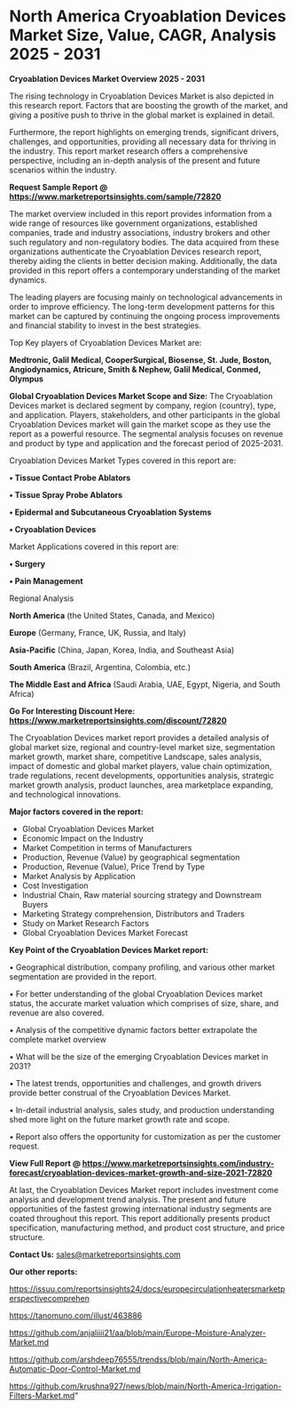  # North America Cryoablation Devices Market Size, Value, CAGR, Analysis 2025 - 2031

<Strong> Cryoablation Devices Market Overview 2025 - 2031</strong>

The rising technology in Cryoablation Devices Market is also depicted in this research report. Factors that are boosting the growth of the market, and giving a positive push to thrive in the global market is explained in detail.

Furthermore, the report highlights on emerging trends, significant drivers, challenges, and opportunities, providing all necessary data for thriving in the industry. This report market research offers a comprehensive perspective, including an in-depth analysis of the present and future scenarios within the industry.

<strong>Request Sample Report @ <a href=https://www.marketreportsinsights.com/sample/72820>https://www.marketreportsinsights.com/sample/72820</a></strong>

The market overview included in this report provides information from a wide range of resources like government organizations, established companies, trade and industry associations, industry brokers and other such regulatory and non-regulatory bodies. The data acquired from these organizations authenticate the Cryoablation Devices research report, thereby aiding the clients in better decision making. Additionally, the data provided in this report offers a contemporary understanding of the market dynamics.

The leading players are focusing mainly on technological advancements in order to improve efficiency. The long-term development patterns for this market can be captured by continuing the ongoing process improvements and financial stability to invest in the best strategies.

Top Key players of Cryoablation Devices Market are:

<strong>Medtronic, Galil Medical, CooperSurgical, Biosense, St. Jude, Boston, Angiodynamics, Atricure, Smith & Nephew, Galil Medical, Conmed, Olympus</strong>

<strong><b>Global Cryoablation Devices Market Scope and Size:</b></strong>
The Cryoablation Devices market is declared segment by company, region (country), type, and application. Players, stakeholders, and other participants in the global Cryoablation Devices market will gain the market scope as they use the report as a powerful resource. The segmental analysis focuses on revenue and product by type and application and the forecast period of 2025-2031.

Cryoablation Devices Market Types covered in this report are:

<strong>• Tissue Contact Probe Ablators

• Tissue Spray Probe Ablators

• Epidermal and Subcutaneous Cryoablation Systems

• Cryoablation Devices</strong>

Market Applications covered in this report are:

<strong>• Surgery

• Pain Management</strong> 

Regional Analysis

<strong>North America</strong> (the United States, Canada, and Mexico)

<strong>Europe</strong> (Germany, France, UK, Russia, and Italy)

<strong>Asia-Pacific</strong> (China, Japan, Korea, India, and Southeast Asia)

<strong>South America</strong> (Brazil, Argentina, Colombia, etc.)

<strong>The Middle East and Africa</strong> (Saudi Arabia, UAE, Egypt, Nigeria, and South Africa)

<strong>Go For Interesting Discount Here: <a href=https://www.marketreportsinsights.com/discount/72820>https://www.marketreportsinsights.com/discount/72820</a></strong>

The Cryoablation Devices market report provides a detailed analysis of global market size, regional and country-level market size, segmentation market growth, market share, competitive Landscape, sales analysis, impact of domestic and global market players, value chain optimization, trade regulations, recent developments, opportunities analysis, strategic market growth analysis, product launches, area marketplace expanding, and technological innovations.

<strong><b>Major factors covered in the report:</b></strong>
<ul>
  <li>Global Cryoablation Devices Market </li>
  <li>Economic Impact on the Industry</li>
  <li>Market Competition in terms of Manufacturers</li>
  <li>Production, Revenue (Value) by geographical segmentation</li>
  <li>Production, Revenue (Value), Price Trend by Type</li>
  <li>Market Analysis by Application</li>
  <li>Cost Investigation</li>
  <li>Industrial Chain, Raw material sourcing strategy and Downstream Buyers</li>
  <li>Marketing Strategy comprehension, Distributors and Traders</li>
  <li>Study on Market Research Factors</li>
  <li>Global Cryoablation Devices Market Forecast</li>
</ul>

<strong><b>Key Point of the Cryoablation Devices Market report:</b></strong>

• Geographical distribution, company profiling, and various other market segmentation are provided in the report.

• For better understanding of the global Cryoablation Devices market status, the accurate market valuation which comprises of size, share, and revenue are also covered.

• Analysis of the competitive dynamic factors better extrapolate the complete market overview

• What will be the size of the emerging Cryoablation Devices market in 2031?

• The latest trends, opportunities and challenges, and growth drivers provide better construal of the Cryoablation Devices Market.

• In-detail industrial analysis, sales study, and production understanding shed more light on the future market growth rate and scope.

• Report also offers the opportunity for customization as per the customer request.

<strong><b>View Full Report @ <a href=https://www.marketreportsinsights.com/industry-forecast/cryoablation-devices-market-growth-and-size-2021-72820>https://www.marketreportsinsights.com/industry-forecast/cryoablation-devices-market-growth-and-size-2021-72820</a></b></strong>


At last, the Cryoablation Devices Market report includes investment come analysis and development trend analysis. The present and future opportunities of the fastest growing international industry segments are coated throughout this report. This report additionally presents product specification, manufacturing method, and product cost structure, and price structure.

<strong>Contact Us:</strong>
sales@marketreportsinsights.com

<strong>Our other reports:</strong>

<a href=https://issuu.com/reportsinsights24/docs/europecirculationheatersmarketperspectivecomprehen>https://issuu.com/reportsinsights24/docs/europecirculationheatersmarketperspectivecomprehen</a>

<a href=https://tanomuno.com/illust/463886>https://tanomuno.com/illust/463886</a>

<a href=https://github.com/anjaliiii21/aa/blob/main/Europe-Moisture-Analyzer-Market.md>https://github.com/anjaliiii21/aa/blob/main/Europe-Moisture-Analyzer-Market.md</a>

<a href=https://github.com/arshdeep76555/trendss/blob/main/North-America-Automatic-Door-Control-Market.md>https://github.com/arshdeep76555/trendss/blob/main/North-America-Automatic-Door-Control-Market.md</a>

<a href=https://github.com/krushna927/news/blob/main/North-America-Irrigation-Filters-Market.md>https://github.com/krushna927/news/blob/main/North-America-Irrigation-Filters-Market.md</a>"
